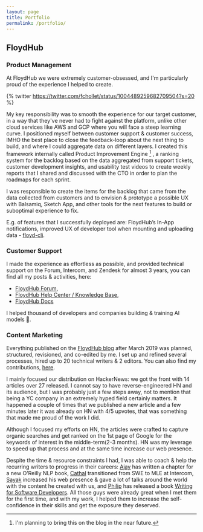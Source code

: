 ```yaml
---
layout: page
title: Portfolio
permalink: /portfolio/
---
```


## FloydHub

### Product Management

At FloydHub we were extremely customer-obsessed, and I'm particularly proud of the experience I helped to create.

{% twitter https://twitter.com/fchollet/status/1004489259682709504?s=20 %}

My key responsibility was to smooth the experience for our target customer, in a way that they've never had to fight against the platform, unlike other cloud services like AWS and GCP where you will face a steep learning curve. I positioned myself between customer support & customer success, IMHO the best place to close the feedback-loop about the next thing to build, and where I could aggregate data on different layers. I created this framework internally called Product Improvement Engine [^1] , a ranking system for the backlog based on the data aggregated from support tickets, customer development insights, and usability test videos to create weekly reports that I shared and discussed with the CTO in order to plan the roadmaps for each sprint. 

I was responsible to create the items for the backlog that came from the data collected from customers and to envision & prototype a possible UX with Balsamiq, Sketch App, and other tools for the next features to build or suboptimal experience to fix.

E.g. of features that I successfully deployed are: FloydHub’s In-App notifications, improved UX of developer tool when mounting and uploading data - [floyd-cli](https://github.com/floydhub/floyd-cli).


### Customer Support

I made the experience as effortless as possible, and provided technical support on the Forum, Intercom, and Zendesk for almost 3 years, you can find all my posts & activities, here: 

- [FloydHub Forum](https://forum.floydhub.com/users/redeipirati/summary),
- [FloydHub Help Center / Knowledge Base](https://help.floydhub.com/en/),
- [FloydHub Docs](https://docs.floydhub.com/)

I helped thousand of developers and companies building & training AI models 🚀.


### Content Marketing

Everything published on the [FloydHub blog](https://blog.floydhub.com) after March 2019 was planned, structured, revisioned, and co-edited by me. I set up and refined several processes, hired up to 20 technical writers & 2 editors. You can also find my contributions, [here](https://blog.floydhub.com/author/alessio/).

I mainly focused our distribution on HackerNews: we got the front with 14 articles over 27 released. I cannot say to have reverse-engineered HN and its audience, but I was probably just a few steps away, not to mention that being a YC company in an extremely hyped field certainly matters. It happened a couple of times that we published a new article and a few minutes later it was already on HN with 4/5 upvotes, that was something that made me proud of the work I did.

Although I focused my efforts on HN, the articles were crafted to capture organic searches and get ranked on the 1st page of Google for the keywords of interest in the middle-term(2-3 months). HN was my leverage to speed up that process and at the same time increase our web presence.

Despite the time & resource constraints I had, I was able to coach & help the recurring writers to progress in their careers: [Ajay](https://blog.floydhub.com/author/ajay/) has written a chapter for a new O’Reilly NLP book, [Cathal](https://blog.floydhub.com/author/cathal/) transitioned from SWE to MLE at Intercom, [Sayak](https://sayak.dev/) increased his web presence & gave a lot of talks around the world with the content he created with us, and [Philip](https://philipkiely.com/) has released a book [Writing for Software Developers](https://philipkiely.com/wfsd/). All those guys were already great when I met them for the first time, and with my work, I helped them to increase the self-confidence in their skills and get the exposure they deserved.


[^1]: I'm planning to bring this on the blog in the near future.
